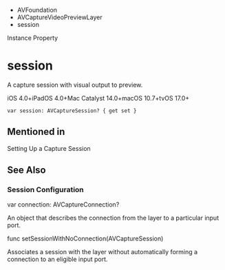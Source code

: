 

- AVFoundation
- AVCaptureVideoPreviewLayer
-  session 

Instance Property

# session

A capture session with visual output to preview.

iOS 4.0+iPadOS 4.0+Mac Catalyst 14.0+macOS 10.7+tvOS 17.0+

``` source
var session: AVCaptureSession? { get set }
```

## Mentioned in 

Setting Up a Capture Session

## See Also

### Session Configuration

var connection: AVCaptureConnection?

An object that describes the connection from the layer to a particular input port.

func setSessionWithNoConnection(AVCaptureSession)

Associates a session with the layer without automatically forming a connection to an eligible input port.

